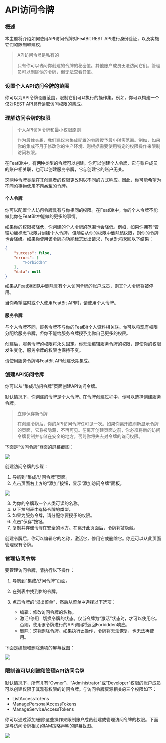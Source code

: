 # API访问令牌

### 概述

本主题将介绍如何使用API访问令牌对FeatBit REST API进行身份验证，以及实施它们的限制和建议。

> API访问令牌是私有的
>
> 只有你可以访问你创建的令牌的秘密值。其他账户成员无法访问它们。管理员可以删除你的令牌，但无法查看其值。

### 设置个人API访问令牌的范围

你可以为API令牌设置范围，限制它们可以执行的操作集。例如，你可以构建一个仅对REST API具有读取访问权限的集成。

### 理解访问令牌的权限

> 个人API访问令牌和最小权限原则
>
> 作为最佳实践，我们建议为集成配置的令牌授予最小所需范围。例如，如果你的集成不用于修改你的生产环境，则根据需要使用特定的权限操作来限制访问权限。

在FeatBit中，有两种类型的令牌可以创建。你可以创建个人令牌，它与账户成员的账户相关联，也可以创建服务令牌，它与创建它的账户无关。

这两种令牌类型在其创建者的权限更改时以不同的方式响应。因此，你可能希望为不同的事物使用不同类型的令牌。

#### 个人令牌

你可以配置个人访问令牌具有与你相同的权限。在FeatBit中，你的个人令牌不能做比你在FeatBit中能做的更多的事情。

如果你的权限被降低，你创建的个人令牌的范围也会降低。例如，如果你拥有“管理功能标志”权限并创建个人令牌，但随后从你的权限中删除该权限，则你的令牌也会降级。如果你使用该令牌向功能标志发出请求，FeatBit将返回以下结果：

```json
{
    "success": false,
    "errors": [
        "Forbidden"
    ],
    "data": null
}
```

如果从FeatBit团队中删除具有个人访问令牌的账户成员，则其个人令牌将被停用。

当你希望临时或个人使用FeatBit API时，请使用个人令牌。

#### 服务令牌

与个人令牌不同，服务令牌不与你的FeatBit个人资料相关联。你可以将现有权限分配给服务令牌，但你不能给服务令牌授予比你自己更多的权限。

创建后，服务令牌的权限将永久固定。你无法编辑服务令牌的权限，即使你的权限发生变化，服务令牌的权限也保持不变。

请使用服务令牌与FeatBit API创建长期集成。

### 创建API访问令牌

你可以从“集成/访问令牌”页面创建API访问令牌。

默认情况下，你创建的令牌是个人令牌。在令牌创建过程中，你可以选择创建服务令牌。

> 立即保存新令牌
>
> 在创建令牌后，你的API访问令牌仅可见一次。如果你离开或刷新显示令牌的页面，它将被隐藏，不再可见。在离开创建页面之前，你必须将新的访问令牌复制并存储在安全的地方，否则你将失去对令牌的访问权限。

下面是“访问令牌”页面的屏幕截图：

![](../integrations/assets/api-access-tokens/001.webp)

创建访问令牌的步骤：

1. 导航到“集成/访问令牌”页面。
2. 点击页面右上方的“添加”按钮，显示“添加访问令牌”面板。

![](../integrations/assets/api-access-tokens/002.png)

3. 为你的令牌取一个人类可读的名称。
4. 从下拉列表中选择令牌的类型。
5. 如果为服务令牌，请分配你要授予的权限。
6. 点击“保存”按钮。
7. 复制并存储令牌在安全的地方。在离开此页面后，令牌将被隐藏。

创建令牌后，你可以编辑它的名称，激活它，停用它或删除它。你还可以从此页面管理现有令牌。

### 管理访问令牌

要管理访问令牌，请执行以下操作：

1. 导航到“集成/访问令牌”页面。
2. 在列表中找到你的令牌。
3. 点击令牌的“溢出菜单”，然后从菜单中选择以下选项：

   * 编辑：修改访问令牌的名称。
   * 激活/停用：切换令牌的状态。仅当令牌为“激活”状态时，才可以使用它。否则，使用该令牌进行的API调用将返回Forbidden响应。
   * 删除：这将删除令牌。如果执行此操作，令牌将无法恢复，也无法再使用。

下面是编辑和删除选项的屏幕截图：

![](../integrations/assets/api-access-tokens/003.png)

### 限制谁可以创建和管理API访问令牌

默认情况下，所有具有“Owner”、“Administrator”或“Developer”权限的账户成员可以创建仅限于其现有权限的访问令牌。与访问令牌资源相关的三个权限如下：

* ListAccessTokens
* ManagePersonalAccessTokens
* ManageServiceAccessTokens

你可以通过添加/删除这些操作来限制账户成员创建或管理访问令牌的权限。下面是与访问令牌相关的IAM策略声明的屏幕截图。

![](../integrations/assets/api-access-tokens/004.png)